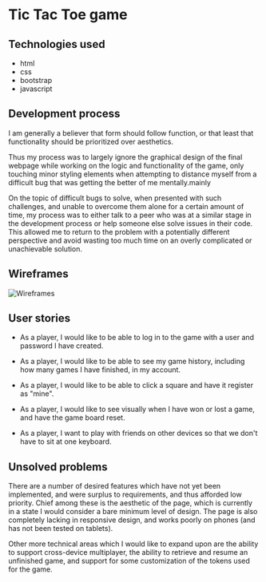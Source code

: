 # Tic Tac Toe game

## Technologies used

- html
- css
- bootstrap
- javascript

## Development process

I am generally a believer that form should follow function, or that least that functionality should be prioritized over aesthetics.

Thus my process was to largely ignore the graphical design of the final webpage while working on the logic and functionality of the game, only touching minor styling elements when attempting to distance myself from a difficult bug that was getting the better of me mentally.mainly

On the topic of difficult bugs to solve, when presented with such challenges, and unable to overcome them alone for a certain amount of time, my process was to either talk to a peer who was at a similar stage in the development process or help someone else solve issues in their code. This allowed me to return to the problem with a potentially different perspective and avoid wasting too much time on an overly complicated or unachievable solution.

## Wireframes

![Wireframes](http://i.imgur.com/hQuEQk2.jpg "Current Wireframe draft")

## User stories

- As a player, I would like to be able to log in to the game with a user and password I have created.

- As a player, I would like to be able to see my game history, including how many games I have finished, in my account.

- As a player, I would like to be able to click a square and have it register as "mine".

- As a player, I would like to see visually when I have won or lost a game, and have the game board reset.

- As a player, I want to play with friends on other devices so that we don't have to sit at one keyboard.

## Unsolved problems

There are a number of desired features which have not yet been implemented, and were surplus to requirements, and thus afforded low priority. Chief among these is the aesthetic of the page, which is currently in a state I would consider a bare minimum level of design. The page is also completely lacking in responsive design, and works poorly on phones (and has not been tested on tablets).

Other more technical areas which I would like to expand upon are the ability to support cross-device multiplayer, the ability to retrieve and resume an unfinished game, and support for some customization of the tokens used for the game.
